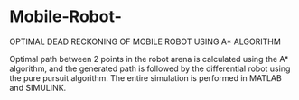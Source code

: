 # Mobile-Robot-
OPTIMAL DEAD RECKONING OF MOBILE ROBOT USING A*  ALGORITHM 

Optimal path between 2 points in the robot arena is calculated using the A* algorithm, and the generated path is followed by the differential robot using the pure pursuit algorithm. The entire simulation is performed in MATLAB and SIMULINK.
